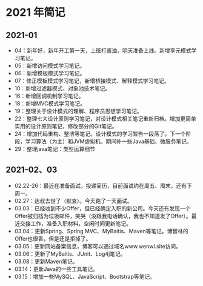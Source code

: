 # 2021 年简记

## 2021-01

* 04：新年好，新年开工第一天，上班打酱油，明天准备上线。新增享元模式学习笔记。
* 05：新增访问模式学习笔记。
* 06：新增模板模式学习笔记。
* 07：修正模板模式学习笔记，新增桥接模式、解释模式学习笔记。
* 10：新增过滤器模式、对象池技术笔记。
* 16：新增回调机制学习笔记。
* 18：新增MVC模式学习笔记。
* 19：整理关于设计模式的理解、程序员思想学习笔记。
* 22：整理七大设计原则学习笔记，对设计模式相关笔记重新归档。增加更简单实用的设计原则笔记，修改部分的Git笔记。
* 24：增加代码重构、整洁等笔记。设计模式的学习暂告一段落了。下一个阶段，学习算法（为主）和JVM虚拟机。期间补一些Java基础、微服务笔记。
* 29：整理java笔记：类型运算细节

## 2021-02、03

* 02.22-26：最近在准备面试，投递简历，目前面试约在周五、周末，还有下周一。
* 02.27：达叔去世了（默哀）。今天跑了一天面试。
* 03.03：已经收到不少Offer，但已经确定入职的新公司。今天还有发现一个Offer被归档为垃圾邮件，笑哭（没跟我电话确认，我也不知道发了Offer）。最近交接工作，准备入职材料，空闲时间更新笔记。
* 03.04：更新Spring、Spring MVC、MyBaitis、Maven等笔记。博智林的Offer也很香，但是还是拒掉了。
* 03.05：更新网站备案信息，博客可以通过域名www.wenwl.site访问。
* 03.06：更新了MyBaitis、JUnit、Log4j笔记。
* 03.08：更新Maven笔记。
* 03.14：更新Java的一些工具笔记。
* 03.15：增加一些MySQL、JavaScript、Bootstrap等笔记。

